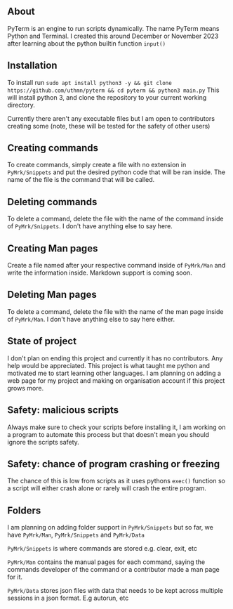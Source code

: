 ## About
PyTerm is an engine to run scripts dynamically. The name PyTerm means Python and Terminal.
I created this around December or November 2023 after learning about the python builtin function `input()`

## Installation
To install run `sudo apt install python3 -y && git clone https://github.com/uthmn/pyterm && cd pyterm && python3 main.py` This will install python 3, and clone the repository to your current working directory.

Currently there aren't any executable files but I am open to contributors creating some (note, these will be tested for the safety of other users)

## Creating commands
To create commands, simply create a file with no extension in `PyMrk/Snippets` and put the desired python code that will be ran inside. The name of the file is the command that will be called.

## Deleting commands
To delete a command, delete the file with the name of the command inside of `PyMrk/Snippets`.
I don't have anything else to say here.

## Creating Man pages
Create a file named after your respective command inside of `PyMrk/Man` and write the information inside. Markdown support is coming soon.

## Deleting Man pages
To delete a command, delete the file with the name of the man page inside of `PyMrk/Man`.
I don't have anything else to say here either.

## State of project
I don't plan on ending this project and currently it has no contributors. Any help would be appreciated. This project is what taught me python and motivated me to start learning other languages. I am planning on adding a web page for my project and making on organisation account if this project grows more.

## Safety: malicious scripts
Always make sure to check your scripts before installing it, I am working on a program to automate this process but that doesn't mean you should ignore the scripts safety.

## Safety: chance of program crashing or freezing
The chance of this is low from scripts as it uses pythons `exec()` function so a script will either crash alone or rarely will crash the entire program.

## Folders
I am planning on adding folder support in `PyMrk/Snippets` but so far, we have `PyMrk/Man`, `PyMrk/Snippets` and `PyMrk/Data`

`PyMrk/Snippets` is where commands are stored e.g. clear, exit, etc

`PyMrk/Man` contains the manual pages for each command, saying the commands developer of the command or a contributor made a man page for it.

`PyMrk/Data` stores json files with data that needs to be kept across multiple sessions in a json format. E.g autorun, etc
